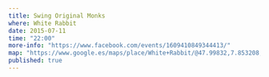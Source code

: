 ```yaml
---
title: Swing Original Monks
where: White Rabbit
date: 2015-07-11
time: "22:00"
more-info: "https://www.facebook.com/events/1609410849344413/"
map: "https://www.google.es/maps/place/White+Rabbit/@47.99832,7.853208,17z/data=!3m1!4b1!4m2!3m1!1s0x47911c9ba710aecb:0xa518ac30b32992aa"
published: true
---
```

